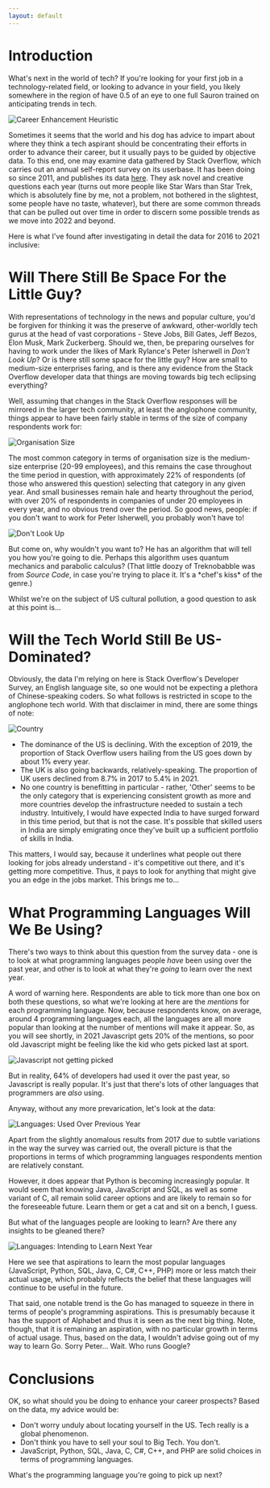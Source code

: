 ```yaml
---
layout: default
---
```

# Introduction

What's next in the world of tech? If you're looking for your first job in a technology-related field, or looking to advance in your field, you likely somewhere in the region of have 0.5 of an eye to one full Sauron trained on anticipating trends in tech.

![Career Enhancement Heuristic](./eye_of_sauron.jpg)

Sometimes it seems that the world and his dog has advice to impart about where they think a tech aspirant should be concentrating their efforts in order to advance their career, but it usually pays to be guided by objective data. To this end, one may examine data gathered by Stack Overflow, which carries out an annual self-report survey on its userbase. It has been doing so since 2011, and publishes its data [here](https://insights.stackoverflow.com/survey/). They ask novel and creative questions each year (turns out more people like Star Wars than Star Trek, which is absolutely fine by me, not a problem, not bothered in the slightest, some people have no taste, whatever), but there are some common threads that can be pulled out over time in order to discern some possible trends as we move into 2022 and beyond.

Here is what I've found after investigating in detail the data for 2016 to 2021 inclusive:

# Will There Still Be Space For the Little Guy?

With representations of technology in the news and popular culture, you'd be forgiven for thinking it was the preserve of awkward, other-worldly tech gurus at the head of vast corporations - Steve Jobs, Bill Gates, Jeff Bezos, Elon Musk, Mark Zuckerberg. Should we, then, be preparing ourselves for having to work under the likes of Mark Rylance's Peter Isherwell in *Don't Look Up*? Or is there still some space for the little guy? How are small to medium-size enterprises faring, and is there any evidence from the Stack Overflow developer data that things are moving towards big tech eclipsing everything?

Well, assuming that changes in the Stack Overflow responses will be mirrored in the larger tech community, at least the anglophone community, things appear to have been fairly stable in terms of the size of company respondents work for:

![Organisation Size](./orgsize.png)

The most common category in terms of organisation size is the medium-size enterprise (20-99 employees), and this remains the case throughout the time period in question, with approximately 22% of respondents (of those who answered this question) selecting that category in any given year. And small businesses remain hale and hearty throughout the period, with over 20% of respondents in companies of under 20 employees in every year, and no obvious trend over the period. So good news, people: if you don't want to work for Peter Isherwell, you probably won't have to!

![Don't Look Up](./rylance.png)

But come on, why wouldn't you want to? He has an algorithm that will tell you how you're going to die. Perhaps this algorithm uses quantum mechanics and parabolic calculus? (That little doozy of Treknobabble was from _Source Code_, in case you're trying to place it. It's a \*chef's kiss\* of the genre.)

Whilst we're on the subject of US cultural pollution, a good question to ask at this point is...

# Will the Tech World Still Be US-Dominated?

Obviously, the data I'm relying on here is Stack Overflow's Developer Survey, an English language site, so one would not be expecting a plethora of Chinese-speaking coders. So what follows is restricted in scope to the anglophone tech world. With that disclaimer in mind, there are some things of note:

![Country](./country.png)

* The dominance of the US is declining. With the exception of 2019, the proportion of Stack Overflow users hailing from the US goes down by about 1% every year.
* The UK is also going backwards, relatively-speaking. The proportion of UK users declined from 8.7% in 2017 to 5.4% in 2021.
* No one country is benefitting in particular - rather, 'Other' seems to be the only category that is experiencing consistent growth as more and more countries develop the infrastructure needed to sustain a tech industry. Intuitively, I would have expected India to have surged forward in this time period, but that is not the case. It's possible that skilled users in India are simply emigrating once they've built up a sufficient portfolio of skills in India.

This matters, I would say, because it underlines what people out there looking for jobs already understand - it's competitive out there, and it's getting more competitive. Thus, it pays to look for anything that might give you an edge in the jobs market. This brings me to...

# What Programming Languages Will We Be Using?

There's two ways to think about this question from the survey data - one is to look at what programming languages people *have* been using over the past year, and other is to look at what they're _going_ to learn over the next year.

A word of warning here. Respondents are able to tick more than one box on both these questions, so what we're looking at here are the *mentions* for each programming language. Now, because respondents know, on average, around 4 programming languages each, all the languages are all more popular than looking at the number of mentions will make it appear. So, as you will see shortly, in 2021 Javascript gets 20% of the mentions, so poor old Javascript might be feeling like the kid who gets picked last at sport.

![Javascript not getting picked](./kid_on_bench.jpg)

But in reality, 64% of developers had used it over the past year, so Javascript is really popular. It's just that there's lots of other languages that programmers are *also* using.

Anyway, without any more prevarication, let's look at the data:

![Languages: Used Over Previous Year](./langused.png)

Apart from the slightly anomalous results from 2017 due to subtle variations in the way the survey was carried out, the overall picture is that the proportions in terms of which programming languages respondents mention are relatively constant.

However, it does appear that Python is becoming increasingly popular. It would seem that knowing Java, JavaScript and SQL, as well as some variant of C, all remain solid career options and are likely to remain so for the foreseeable future. Learn them or get a cat and sit on a bench, I guess.

But what of the languages people are looking to learn? Are there any insights to be gleaned there?

![Languages: Intending to Learn Next Year](./langwant.png)

Here we see that aspirations to learn the most popular languages (JavaScript, Python, SQL, Java, C, C#, C++, PHP) more or less match their actual usage, which probably reflects the belief that these languages will continue to be useful in the future.

That said, one notable trend is the Go has managed to squeeze in there in terms of people's programming aspirations. This is presumably because it has the support of Alphabet and thus it is seen as the next big thing. Note, though, that it is remaining an aspiration, with no particular growth in terms of actual usage. Thus, based on the data, I wouldn't advise going out of my way to learn Go. Sorry Peter... Wait. Who runs Google?

# Conclusions

OK, so what should you be doing to enhance your career prospects? Based on the data, my advice would be:

* Don't worry unduly about locating yourself in the US. Tech really is a global phenomenon.
* Don't think you have to sell your soul to Big Tech. You don't.
* JavaScript, Python, SQL, Java, C, C#, C++, and PHP are solid choices in terms of programming languages.

What's the programming language you're going to pick up next?
